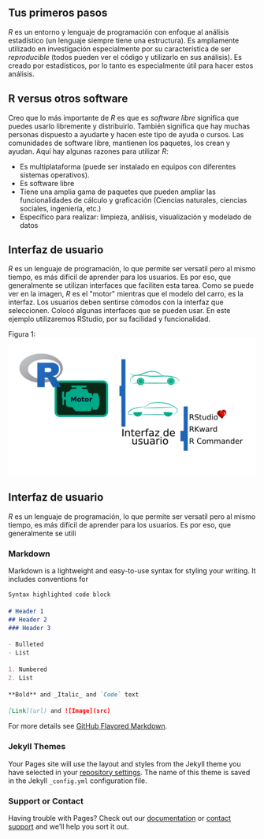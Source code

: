 ## Tus primeros pasos

*R* es un entorno y lenguaje de programación con enfoque al análisis estadístico (un lenguaje siempre tiene una estructura). Es ampliamente utilizado en investigación especialmente por su característica de ser _reproducible_ (todos pueden ver el código y utilizarlo en sus análisis). Es creado por estadísticos, por lo tanto es especialmente útil para hacer estos análisis.

## R versus otros software

Creo que lo más importante de *R* es que es _software libre_ significa que puedes usarlo libremente y distribuirlo. También significa que hay muchas personas dispuesto a ayudarte y hacen este tipo de ayuda o cursos. Las comunidades de software libre, mantienen los paquetes, los crean y ayudan. Aquí hay algunas razones para utilizar *R*:
- Es multiplataforma (puede ser instalado en equipos con diferentes sistemas operativos).
- Es software libre
- Tiene una amplia gama de paquetes que pueden ampliar las funcionalidades de cálculo y graficación (Ciencias naturales, ciencias sociales, ingeniería, etc.)
- Específico para realizar: limpieza, análisis, visualización y modelado de datos 

## Interfaz de usuario
*R* es un lenguaje de programación, lo que permite ser versatil pero al mismo tiempo, es más difícil de aprender para los usuarios. Es por eso, que generalmente se utilizan interfaces que faciliten esta tarea. Como se puede ver en la imagen, *R* es el "motor" mientras que el modelo del carro, es la interfaz. Los usuarios deben sentirse cómodos con la interfaz que seleccionen. Colocó algunas interfaces que se pueden usar. En este ejemplo utilizaremos RStudio, por su facilidad y funcionalidad.

Figura 1: 
![Analogía de interfaz de usuario R](https://github.com/ducuchu/conoceR/blob/gh-pages/GithubR1.png)

## Interfaz de usuario
*R* es un lenguaje de programación, lo que permite ser versatil pero al mismo tiempo, es más difícil de aprender para los usuarios. Es por eso, que generalmente se utili

### Markdown

Markdown is a lightweight and easy-to-use syntax for styling your writing. It includes conventions for

```markdown
Syntax highlighted code block

# Header 1
## Header 2
### Header 3

- Bulleted
- List

1. Numbered
2. List

**Bold** and _Italic_ and `Code` text

[Link](url) and ![Image](src)
```

For more details see [GitHub Flavored Markdown](https://guides.github.com/features/mastering-markdown/).

### Jekyll Themes

Your Pages site will use the layout and styles from the Jekyll theme you have selected in your [repository settings](https://github.com/ducuchu/conoceR/settings/pages). The name of this theme is saved in the Jekyll `_config.yml` configuration file.

### Support or Contact

Having trouble with Pages? Check out our [documentation](https://docs.github.com/categories/github-pages-basics/) or [contact support](https://support.github.com/contact) and we’ll help you sort it out.
